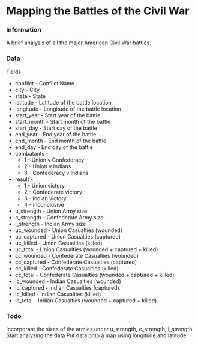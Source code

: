 # Mapping the Battles of the Civil War

### Information

A brief analysis of all the major American Civil War battles.

### Data

Fields
* conflict - Conflict Name
* city - City
* state - State
* latitude - Latitude of the battle location
* longitude - Longitude of the battle location
* start_year - Start year of the battle
* start_month - Start month of the battle
* start_day - Start day of the battle
* end_year - End year of the battle
* end_month - End month of the battle
* end_day - End day of the battle
* combatants - 
  * 1 - Union v Confederacy
  * 2 - Union v Indians
  * 3 - Confederacy v Indians
* result -
  * 1 - Union victory
  * 2 - Confederate victory
  * 3 - Indian victory
  * 4 - Inconclusive
* u_strength - Union Army size
* c_strength - Confederate Army size
* i_strength - Indian Army size
* uc_wounded - Union Casualties (wounded)
* uc_captured - Union Casualties (captured)
* uc_killed - Union Casualties (killed)
* uc_total - Union Casualties (wounded + captured + killed)
* cc_wounded - Confederate Casualties (wounded)
* cc_captured - Confederate Casualties (captured)
* cc_killed - Confederate Casualties (killed)
* cc_total - Confederate Casualties (wounded + captured + killed)
* ic_wounded - Indian Casualties (wounded)
* ic_captured - Indian Casualties (captured)
* ic_killed - Indian Casualties (killed)
* ic_total - Indian Casualties (wounded + captured + killed)

### Todo

Incorporate the sizes of the armies under u_strength, c_strength, i_strength
Start analyzing the data
Put data onto a map using longitude and latitude
